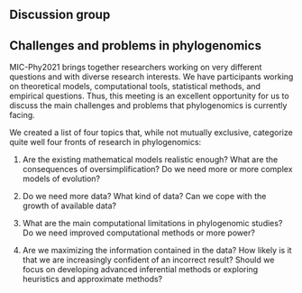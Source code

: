 ## Discussion group
## Challenges and problems in phylogenomics

MIC-Phy2021 brings together researchers working on very different questions and with diverse research interests. We have participants working on theoretical models, computational tools, statistical methods, and empirical questions. Thus, this meeting is an excellent opportunity for us to discuss the main challenges and problems that phylogenomics is currently facing.

We created a list of four topics that, while not mutually exclusive, categorize quite well four fronts of research in phylogenomics:

1. Are the existing mathematical models realistic enough? What are the consequences of oversimplification? Do we need more or more complex models of evolution?

2. Do we need more data? What kind of data? Can we cope with the growth of available data?

3. What are the main computational limitations in phylogenomic studies? Do we need improved computational methods or more power?

4. Are we maximizing the information contained in the data? How likely is it that we are increasingly confident of an incorrect result? Should we focus on developing advanced inferential methods or exploring heuristics and approximate methods?
